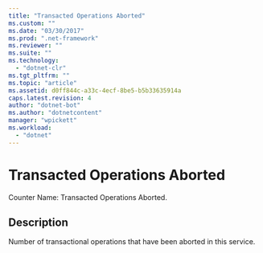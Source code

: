 ```yaml
---
title: "Transacted Operations Aborted"
ms.custom: ""
ms.date: "03/30/2017"
ms.prod: ".net-framework"
ms.reviewer: ""
ms.suite: ""
ms.technology: 
  - "dotnet-clr"
ms.tgt_pltfrm: ""
ms.topic: "article"
ms.assetid: d0ff844c-a33c-4ecf-8be5-b5b33635914a
caps.latest.revision: 4
author: "dotnet-bot"
ms.author: "dotnetcontent"
manager: "wpickett"
ms.workload: 
  - "dotnet"
---
```

# Transacted Operations Aborted
Counter Name: Transacted Operations Aborted.  
  
## Description  
 Number of transactional operations that have been aborted in this service.
